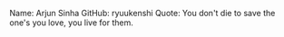 Name: Arjun Sinha
GitHub: ryuukenshi
Quote: You don't die to save the one's you love, you live for them.